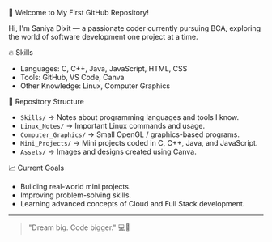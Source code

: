 🚀 Welcome to My First GitHub Repository!

Hi, I'm Saniya Dixit — a passionate coder currently pursuing BCA, exploring the world of software development one project at a time.

🔥 Skills

- Languages: C, C++, Java, JavaScript, HTML, CSS
- Tools: GitHub, VS Code, Canva
- Other Knowledge: Linux, Computer Graphics

 📂 Repository Structure
- `Skills/` → Notes about programming languages and tools I know.
- `Linux_Notes/` → Important Linux commands and usage.
- `Computer_Graphics/` → Small OpenGL / graphics-based programs.
- `Mini_Projects/` → Mini projects coded in C, C++, Java, and JavaScript.
- `Assets/` → Images and designs created using Canva.

 📈 Current Goals
- Building real-world mini projects.
- Improving problem-solving skills.
- Learning advanced concepts of Cloud and Full Stack development.

---

> "Dream big. Code bigger." 💻🚀

